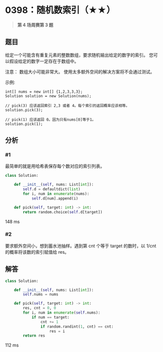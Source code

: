 # 0398：随机数索引（★★）


> **第 4 场周赛第 3 题**

## 题目

给定一个可能含有重复元素的整数数组，要求随机输出给定的数字的索引。 您可以假设给定的数字一定存在于数组中。

注意：
数组大小可能非常大。 使用太多额外空间的解决方案将不会通过测试。

示例:
    
    int[] nums = new int[] {1,2,3,3,3};
    Solution solution = new Solution(nums);
    
    // pick(3) 应该返回索引 2,3 或者 4。每个索引的返回概率应该相等。
    solution.pick(3);
    
    // pick(1) 应该返回 0。因为只有nums[0]等于1。
    solution.pick(1);



## 分析

### #1

最简单的就是用哈希表保存每个数对应的索引列表。

```python
class Solution:

    def __init__(self, nums: List[int]):
        self.d = defaultdict(list)
        for i, num in enumerate(nums):
            self.d[num].append(i)

    def pick(self, target: int) -> int:
        return random.choice(self.d[target])
```
148 ms

### #2

要求额外空间小，想到蓄水池抽样。遇到第 cnt 个等于 target 的数时，以 1/cnt 的概率将该数的索引赋值给 res。

## 解答

```python
class Solution:

    def __init__(self, nums: List[int]):
        self.nums = nums

    def pick(self, target: int) -> int:
        res, cnt = 0, 0
        for i, num in enumerate(self.nums):
            if num == target:
                cnt += 1
                if random.randint(1, cnt) == cnt:
                    res = i
        return res
```
112 ms


